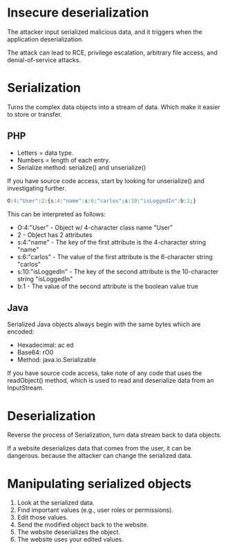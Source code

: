 # Insecure deserialization

The attacker input serialized malicious data, and it triggers when the application deserialization.

The attack can lead to RCE, privilege escalation, arbitrary file access, and denial-of-service attacks.

# Serialization

Turns the complex data objects into a stream of data. Which make it easier to store or transfer.

## PHP

- Letters = data type.
- Numbers = length of each entry.
- Serialize method: serialize() and unserialize()

If you have source code access, start by looking for unserialize() and investigating further. 

```php
O:4:"User":2:{s:4:"name":s:6:"carlos";s:10:"isLoggedIn":b:1;} 
```

This can be interpreted as follows:

- O:4:"User" - Object w/ 4-character class name "User"
- 2 - Object has 2 attributes
- s:4:"name" - The key of the first attribute is the 4-character string "name"
- s:6:"carlos" - The value of the first attribute is the 6-character string "carlos"
- s:10:"isLoggedIn" - The key of the second attribute is the 10-character string "isLoggedIn"
- b:1 - The value of the second attribute is the boolean value true

## Java

Serialized Java objects always begin with the same bytes which are encoded:

- Hexadecimal: ac ed
- Base64: rO0
- Method: java.io.Serializable

If you have source code access, take note of any code that uses the readObject() method, which is used to read and deserialize data from an InputStream.  

# Deserialization

Reverse the process of Serialization, turn data stream back to data objects.

If a website deserializes data that comes from the user, it can be dangerous. because the attacker can change the serialized data.

# Manipulating serialized objects

1. Look at the serialized data.
2. Find important values (e.g., user roles or permissions).
3. Edit those values.
4. Send the modified object back to the website.
5. The website deserializes the object.
6. The website uses your edited values.